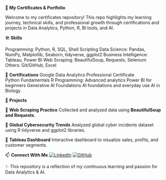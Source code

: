 🌟 **My Certificates & Portfolio**

Welcome to my certificates repository!
This repo highlights my learning journey, technical skills, and professional growth through certifications and projects in Data Analytics, Python, R, BI tools, and AI.

🛠️ **Skills**

Programming: Python, R, SQL, Shell Scripting
Data Science: Pandas, NumPy, Matplotlib, Seaborn, tidyverse, ggplot2
Business Intelligence: Tableau, Power BI
Web Scraping: BeautifulSoup, Requests, Selenium
Others: Git/GitHub, Excel

🏅 **Certifications**
Google Data Analytics Professional Certificate      
Python Fundamentals 
R Programming: Advanced analytics 
Power BI for beginners
Generative AI Foundations
AI foundations and everyday use
AI in Biology

📂 **Projects**

🔹 **Web Scraping Practice**
Collected and analyzed data using **BeautifulSoup and Requests**.

🔹 **Global Cybersecurity Trends**
Analyzed global cyber incidents dataset using R tidyverse and ggplot2 libraries.

🔹 **Tableau Dashboard**
Interactive dashboard to visualize sales, profits, and customer segments.


📫 **Connect With Me**
[![LinkedIn](https://img.shields.io/badge/LinkedIn-Profile-blue?logo=linkedin)](https://www.linkedin.com/in/sri-nithya-s-0b47681a4/)
[![GitHub](https://img.shields.io/badge/GitHub-Repos-black?logo=github)](https://github.com/Srinithya1503)







✨ This repository is a reflection of my continuous learning and passion for Data Analytics & AI.
